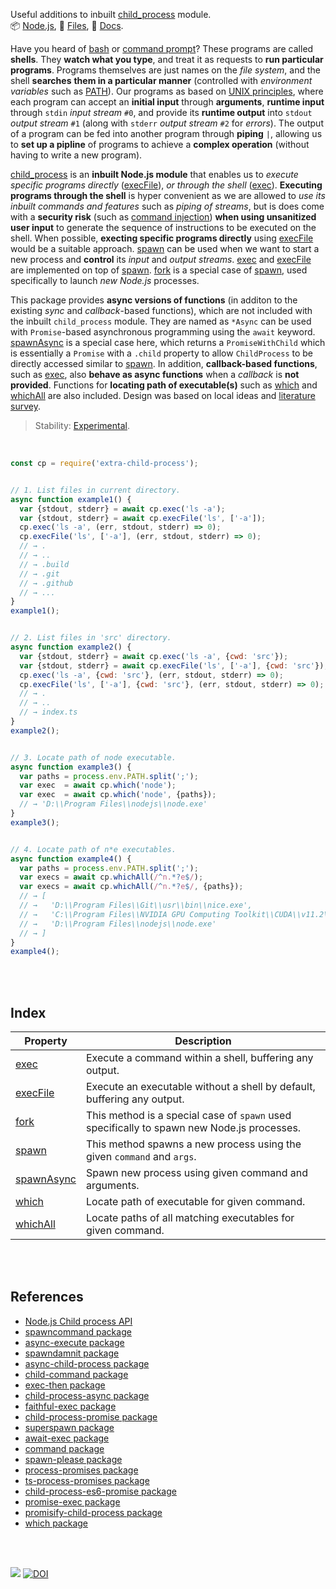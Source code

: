 Useful additions to inbuilt [child_process] module.<br>
📦 [Node.js](https://www.npmjs.com/package/extra-child-process),
📜 [Files](https://unpkg.com/extra-child-process/),
📰 [Docs](https://nodef.github.io/extra-child-process/).

Have you heard of [bash] or [command prompt]? These programs are called **shells**.
They **watch what you type**, and treat it as requests to **run particular programs**.
Programs themselves are just names on the *file system*, and the shell **searches**
**them in a particular manner** (controlled with *environment variables* such as [PATH]).
Our programs as based on [UNIX principles], where each program can accept an
**initial input** through **arguments**, **runtime input** through `stdin` *input stream*
`#0`, and provide its **runtime output** into `stdout` *output stream* `#1` (along
with `stderr` *output stream* `#2` for *errors*). The output of a program can be fed
into another program through **piping** `|`, allowing us to **set up a pipline** of
programs to achieve a **complex operation** (without having to write a new program).

[child_process] is an **inbuilt Node.js module** that enables us to *execute specific*
*programs directly* ([execFile]), *or through the shell* ([exec]). **Executing**
**programs through the shell** is hyper convenient as we are allowed to *use its*
*inbuilt commands and features* such as *piping of streams*, but is does come with a
**security risk** (such as [command injection]) **when using unsanitized user input** to
generate the sequence of instructions to be executed on the shell. When possible,
**execting specific programs directly** using [execFile] would be a suitable approach.
[spawn] can be used when we want to start a new process and **control** its *input* and
*output streams*. [exec] and [execFile] are implemented on top of [spawn]. [fork] is a
special case of [spawn], used specifically to launch *new Node.js* processes.

This package provides **async versions of functions** (in additon to the
existing *sync* and *callback*-based functions), which are not included with the
inbuilt `child_process` module. They are named as `*Async` can be used with
`Promise`-based asynchronous programming using the `await` keyword. [spawnAsync]
is a special case here, which returns a `PromiseWithChild` which is essentially
a `Promise` with a `.child` property to allow `ChildProcess` to be directly
accessed similar to [spawn]. In addition, **callback-based functions**, such as
[exec], also **behave as async functions** when a *callback* is **not provided**.
Functions for **locating path of executable(s)** such as [which] and [whichAll]
are also included. Design was based on local ideas and [literature survey].

> Stability: [Experimental](https://www.youtube.com/watch?v=L1j93RnIxEo).

[child_process]: https://nodejs.org/api/child_process.html
[bash]: https://en.wikipedia.org/wiki/Bash_(Unix_shell)
[command prompt]: https://en.wikipedia.org/wiki/Cmd.exe
[PATH]: https://superuser.com/q/284342/305990
[UNIX principles]: https://www.youtube.com/watch?v=tc4ROCJYbm0
[command injection]: https://www.stackhawk.com/blog/nodejs-command-injection-examples-and-prevention/
[literature survey]: https://gist.github.com/wolfram77/d936da570d7bf73f95d1513d4368573e

<br>

```javascript
const cp = require('extra-child-process');


// 1. List files in current directory.
async function example1() {
  var {stdout, stderr} = await cp.exec('ls -a');
  var {stdout, stderr} = await cp.execFile('ls', ['-a']);
  cp.exec('ls -a', (err, stdout, stderr) => 0);
  cp.execFile('ls', ['-a'], (err, stdout, stderr) => 0);
  // → .
  // → ..
  // → .build
  // → .git
  // → .github
  // → ...
}
example1();


// 2. List files in 'src' directory.
async function example2() {
  var {stdout, stderr} = await cp.exec('ls -a', {cwd: 'src'});
  var {stdout, stderr} = await cp.execFile('ls', ['-a'], {cwd: 'src'});
  cp.exec('ls -a', {cwd: 'src'}, (err, stdout, stderr) => 0);
  cp.execFile('ls', ['-a'], {cwd: 'src'}, (err, stdout, stderr) => 0);
  // → .
  // → ..
  // → index.ts
}
example2();


// 3. Locate path of node executable.
async function example3() {
  var paths = process.env.PATH.split(';');
  var exec  = await cp.which('node');
  var exec  = await cp.which('node', {paths});
  // → 'D:\\Program Files\\nodejs\\node.exe'
}
example3();


// 4. Locate path of n*e executables.
async function example4() {
  var paths = process.env.PATH.split(';');
  var execs = await cp.whichAll(/^n.*?e$/);
  var execs = await cp.whichAll(/^n.*?e$/, {paths});
  // → [
  // →   'D:\\Program Files\\Git\\usr\\bin\\nice.exe',
  // →   'C:\\Program Files\\NVIDIA GPU Computing Toolkit\\CUDA\\v11.2\\bin\\nvprune.exe',
  // →   'D:\\Program Files\\nodejs\\node.exe'
  // → ]
}
example4();
```

<br>
<br>


## Index

| Property | Description |
|  ----  |  ----  |
| [exec] | Execute a command within a shell, buffering any output. |
| [execFile] | Execute an executable without a shell by default, buffering any output. |
| [fork] | This method is a special case of `spawn` used specifically to spawn new Node.js processes. |
| [spawn] | This method spawns a new process using the given `command` and `args`. |
| [spawnAsync] | Spawn new process using given command and arguments. |
| [which] | Locate path of executable for given command. |
| [whichAll] | Locate paths of all matching executables for given command. |

<br>
<br>


## References

- [Node.js Child process API](https://nodejs.org/api/child_process.html#child_processexeccommand-options-callback)
- [spawncommand package](https://www.npmjs.com/package/spawncommand)
- [async-execute package](https://www.npmjs.com/package/async-execute)
- [spawndamnit package](https://www.npmjs.com/package/spawndamnit)
- [async-child-process package](https://www.npmjs.com/package/async-child-process)
- [child-command package](https://www.npmjs.com/package/child-command)
- [exec-then package](https://www.npmjs.com/package/exec-then)
- [child-process-async package](https://www.npmjs.com/package/child-process-async)
- [faithful-exec package](https://www.npmjs.com/package/faithful-exec)
- [child-process-promise package](https://www.npmjs.com/package/child-process-promise)
- [superspawn package](https://www.npmjs.com/package/superspawn)
- [await-exec package](https://www.npmjs.com/package/await-exec)
- [command package](https://www.npmjs.com/package/command)
- [spawn-please package](https://www.npmjs.com/package/spawn-please)
- [process-promises package](https://www.npmjs.com/package/process-promises)
- [ts-process-promises package](https://www.npmjs.com/package/ts-process-promises)
- [child-process-es6-promise package](https://www.npmjs.com/package/child-process-es6-promise)
- [promise-exec package](https://www.npmjs.com/package/promise-exec)
- [promisify-child-process package](https://www.npmjs.com/package/promisify-child-process)
- [which package](https://www.npmjs.com/package/which)

<br>
<br>

[![](https://i.imgur.com/SzRIVci.jpg)](https://www.youtube.com/watch?v=GW2g-5WALrc&list=PLEaaT3oTjHIdDH5DSL-hAOEhe8KGCt93J)
[![DOI](https://zenodo.org/badge/483206539.svg)](https://zenodo.org/badge/latestdoi/483206539)


[exec]: https://nodef.github.io/extra-child-process/modules.html#exec
[execFile]: https://nodef.github.io/extra-child-process/modules.html#execFile
[fork]: https://nodef.github.io/extra-child-process/modules.html#fork
[spawn]: https://nodef.github.io/extra-child-process/modules.html#spawn
[spawnAsync]: https://nodef.github.io/extra-child-process/modules.html#spawnAsync
[which]: https://nodef.github.io/extra-child-process/modules.html#which
[whichAll]: https://nodef.github.io/extra-child-process/modules.html#whichAll
